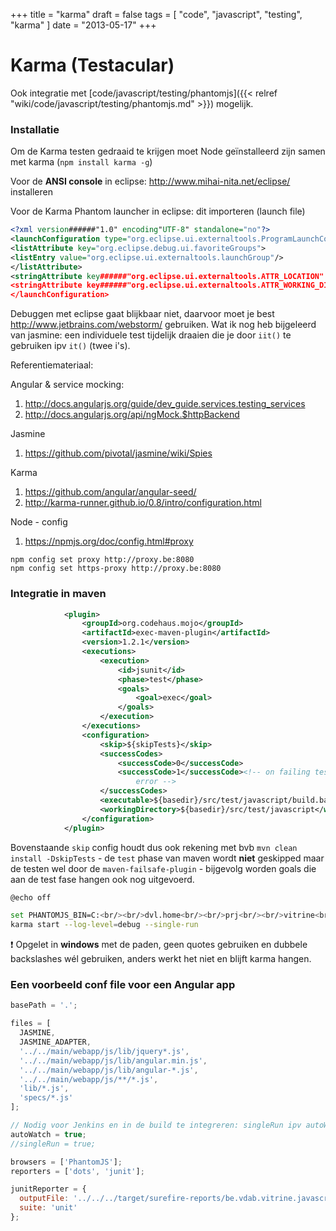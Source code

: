 +++
title = "karma"
draft = false
tags = [
    "code",
    "javascript",
    "testing",
    "karma"
]
date = "2013-05-17"
+++
# Karma (Testacular) 

Ook integratie met [code/javascript/testing/phantomjs]({{< relref "wiki/code/javascript/testing/phantomjs.md" >}}) mogelijk.

### Installatie 

Om de Karma testen gedraaid te krijgen moet Node geïnstalleerd zijn samen met karma (`npm install karma -g`)

Voor de **ANSI console** in eclipse: http://www.mihai-nita.net/eclipse/ installeren

Voor de Karma Phantom launcher in eclipse: dit importeren (launch file)

```xml
<?xml version######"1.0" encoding"UTF-8" standalone="no"?>
<launchConfiguration type="org.eclipse.ui.externaltools.ProgramLaunchConfigurationType">
<listAttribute key="org.eclipse.debug.ui.favoriteGroups">
<listEntry value="org.eclipse.ui.externaltools.launchGroup"/>
</listAttribute>
<stringAttribute key######"org.eclipse.ui.externaltools.ATTR_LOCATION" value"${workspace_loc:/vitrine/src/test/javascript/test.bat}"/>
<stringAttribute key######"org.eclipse.ui.externaltools.ATTR_WORKING_DIRECTORY" value"${workspace_loc:/vitrine/src/test/javascript}"/>
</launchConfiguration>
```

Debuggen met eclipse gaat blijkbaar niet, daarvoor moet je best http://www.jetbrains.com/webstorm/ gebruiken. Wat ik nog heb bijgeleerd van jasmine: een individuele test tijdelijk draaien die je door `iit()` te gebruiken ipv `it()` (twee i's). 

Referentiemateriaal:

Angular & service mocking: 
  1. http://docs.angularjs.org/guide/dev_guide.services.testing_services
  2. http://docs.angularjs.org/api/ngMock.$httpBackend

Jasmine
  1. https://github.com/pivotal/jasmine/wiki/Spies

Karma
  1. https://github.com/angular/angular-seed/ 
  2. http://karma-runner.github.io/0.8/intro/configuration.html

Node - config
  1. https://npmjs.org/doc/config.html#proxy

```
npm config set proxy http://proxy.be:8080
npm config set https-proxy http://proxy.be:8080
```

### Integratie in maven 

```xml
			<plugin>
				<groupId>org.codehaus.mojo</groupId>
				<artifactId>exec-maven-plugin</artifactId>
				<version>1.2.1</version>
				<executions>
					<execution>
						<id>jsunit</id>
						<phase>test</phase>
						<goals>
							<goal>exec</goal>
						</goals>
					</execution>
				</executions>
				<configuration>
					<skip>${skipTests}</skip>
					<successCodes>
						<successCode>0</successCode>
						<successCode>1</successCode><!-- on failing test, don't get a build 
							error -->
					</successCodes>
					<executable>${basedir}/src/test/javascript/build.bat</executable>
					<workingDirectory>${basedir}/src/test/javascript</workingDirectory>
				</configuration>
			</plugin>
```

Bovenstaande `skip` config houdt dus ook rekening met bvb `mvn clean install -DskipTests` - de `test` phase van maven wordt **niet** geskipped maar de testen wel door de `maven-failsafe-plugin` - bijgevolg worden goals die aan de test fase hangen ook nog uitgevoerd. 

```bash
@echo off

set PHANTOMJS_BIN=C:<br/><br/>dvl.home<br/><br/>prj<br/><br/>vitrine<br/><br/>tools<br/><br/>phantomjs<br/><br/>phantomjs.exe
karma start --log-level=debug --single-run
```

:exclamation: Opgelet in **windows** met de paden, geen quotes gebruiken en dubbele backslashes wél gebruiken, anders werkt het niet en blijft karma hangen. 
### Een voorbeeld conf file voor een Angular app 

```javascript
basePath = '.';

files = [
  JASMINE,
  JASMINE_ADAPTER,
  '../../main/webapp/js/lib/jquery*.js',
  '../../main/webapp/js/lib/angular.min.js',
  '../../main/webapp/js/lib/angular-*.js',
  '../../main/webapp/js/**/*.js',
  'lib/*.js',
  'specs/*.js'
];

// Nodig voor Jenkins en in de build te integreren: singleRun ipv autoWatch
autoWatch = true;
//singleRun = true;

browsers = ['PhantomJS'];
reporters = ['dots', 'junit'];

junitReporter = {
  outputFile: '../../../target/surefire-reports/be.vdab.vitrine.javascripts.xml',
  suite: 'unit'
};

```
